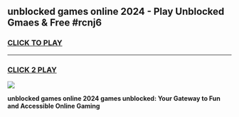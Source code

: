 
## unblocked games online 2024 - Play Unblocked Gmaes & Free #rcnj6
<h3>
<a href="https://news.freeplayer.one?title=unblocked_games_online_2024&ref=03M">CLICK TO PLAY</a></h3>
<hr>

<h3>
<a href="https://news.freeplayer.one?title=unblocked_games_online_2024&ref=03M">CLICK 2 PLAY</a>
  
</h3>

<a href="https://news.freeplayer.one?title=unblocked_games_online_2024&ref=03M"><img src="https://clearcache.store/games.png"></a>


**unblocked games online 2024 games unblocked: Your Gateway to Fun and Accessible Online Gaming**
